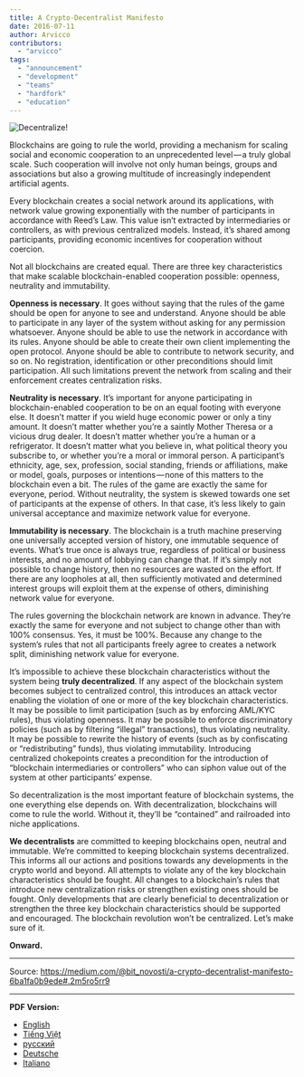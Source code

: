 ```yaml
---
title: A Crypto-Decentralist Manifesto
date: 2016-07-11
author: Arvicco
contributors:
  - "arvicco"
tags:
  - "announcement"
  - "development"
  - "teams"
  - "hardfork"
  - "education"
---
```


![Decentralize!](./1gMu8qJtr2NeEuuGzvsfcnw.png)

Blockchains are going to rule the world, providing a mechanism for scaling social and economic cooperation to an unprecedented level — a truly global scale. Such cooperation will involve not only human beings, groups and associations but also a growing multitude of increasingly independent artificial agents.

Every blockchain creates a social network around its applications, with network value growing exponentially with the number of participants in accordance with Reed’s Law. This value isn’t extracted by intermediaries or controllers, as with previous centralized models. Instead, it’s shared among participants, providing economic incentives for cooperation without coercion.

Not all blockchains are created equal. There are three key characteristics that make scalable blockchain-enabled cooperation possible: openness, neutrality and immutability.

**Openness is necessary**. It goes without saying that the rules of the game should be open for anyone to see and understand. Anyone should be able to participate in any layer of the system without asking for any permission whatsoever. Anyone should be able to use the network in accordance with its rules. Anyone should be able to create their own client implementing the open protocol. Anyone should be able to contribute to network security, and so on. No registration, identification or other preconditions should limit participation. All such limitations prevent the network from scaling and their enforcement creates centralization risks.

**Neutrality is necessary**. It’s important for anyone participating in blockchain-enabled cooperation to be on an equal footing with everyone else. It doesn’t matter if you wield huge economic power or only a tiny amount. It doesn’t matter whether you’re a saintly Mother Theresa or a vicious drug dealer. It doesn’t matter whether you’re a human or a refrigerator. It doesn’t matter what you believe in, what political theory you subscribe to, or whether you’re a moral or immoral person. A participant’s ethnicity, age, sex, profession, social standing, friends or affiliations, make or model, goals, purposes or intentions — none of this matters to the blockchain even a bit. The rules of the game are exactly the same for everyone, period. Without neutrality, the system is skewed towards one set of participants at the expense of others. In that case, it’s less likely to gain universal acceptance and maximize network value for everyone.

**Immutability is necessary**. The blockchain is a truth machine preserving one universally accepted version of history, one immutable sequence of events. What’s true once is always true, regardless of political or business interests, and no amount of lobbying can change that. If it’s simply not possible to change history, then no resources are wasted on the effort. If there are any loopholes at all, then sufficiently motivated and determined interest groups will exploit them at the expense of others, diminishing network value for everyone.

The rules governing the blockchain network are known in advance. They’re exactly the same for everyone and not subject to change other than with 100% consensus. Yes, it must be 100%. Because any change to the system’s rules that not all participants freely agree to creates a network split, diminishing network value for everyone.

It’s impossible to achieve these blockchain characteristics without the system being **truly decentralized**. If any aspect of the blockchain system becomes subject to centralized control, this introduces an attack vector enabling the violation of one or more of the key blockchain characteristics. It may be possible to limit participation (such as by enforcing AML/KYC rules), thus violating openness. It may be possible to enforce discriminatory policies (such as by filtering “illegal” transactions), thus violating neutrality. It may be possible to rewrite the history of events (such as by confiscating or “redistributing” funds), thus violating immutability. Introducing centralized chokepoints creates a precondition for the introduction of “blockchain intermediaries or controllers” who can siphon value out of the system at other participants’ expense.

So decentralization is the most important feature of blockchain systems, the one everything else depends on. With decentralization, blockchains will come to rule the world. Without it, they’ll be “contained” and railroaded into niche applications.

**We decentralists** are committed to keeping blockchains open, neutral and immutable. We’re committed to keeping blockchain systems decentralized. This informs all our actions and positions towards any developments in the crypto world and beyond. All attempts to violate any of the key blockchain characteristics should be fought. All changes to a blockchain’s rules that introduce new centralization risks or strengthen existing ones should be fought. Only developments that are clearly beneficial to decentralization or strengthen the three key blockchain characteristics should be supported and encouraged. The blockchain revolution won’t be centralized. Let’s make sure of it.

**Onward.**

---

Source: https://medium.com/@bit_novosti/a-crypto-decentralist-manifesto-6ba1fa0b9ede#.2m5ro5rr9

---

**PDF Version:**

- [English](/A_Crypto-Decentralist_Manifesto.pdf)
- [Tiếng Việt](/A_Crypto-Decentralist_Manifesto_vietnamese.pdf)
- [русский](/A_Crypto-Decentralist_Manifesto_russian.pdf)
- [Deutsche](/A_Crypto-Decentralist_Manifesto_german.pdf)
- [Italiano](/A_Crypto-Decentralist_Manifesto_italian.pdf)